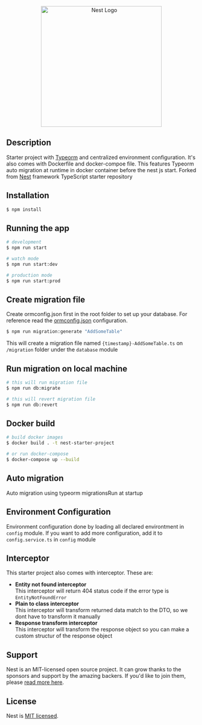 <p align="center">
  <a href="http://nestjs.com/" target="blank"><img src="https://nestjs.com/img/logo_text.svg" width="320" alt="Nest Logo" /></a>
</p>

## Description
Starter project with [Typeorm](https://github.com/typeorm/typeorm) and centralized environment configuration. It's also comes with Dockerfile and docker-compoe file. This features Typeorm auto migration at runtime in docker container before the nest js start. Forked from [Nest](https://github.com/nestjs/nest) framework TypeScript starter repository

## Installation
```bash
$ npm install
```

## Running the app
```bash
# development
$ npm run start

# watch mode
$ npm run start:dev

# production mode
$ npm run start:prod
```

## Create migration file
Create ormconfig.json first in the root folder to set up your database. For reference read the [ormconfig.json](https://typeorm.io/#/using-ormconfig/using-ormconfigjson) configuration.

```bash
$ npm run migration:generate "AddSomeTable"
```
This will create a migration file named `{timestamp}-AddSomeTable.ts` on `/migration` folder under the `database` module

## Run migration on local machine
```bash
# this will run migration file
$ npm run db:migrate

# this will revert migration file
$ npm run db:revert
```

## Docker build
```bash
# build docker images
$ docker build . -t nest-starter-project

# or run docker-compose
$ docker-compose up --build
```

## Auto migration
Auto migration using typeorm migrationsRun at startup

## Environment Configuration
Environment configuration done by loading all declared environtment in `config` module. If you want to add more configuration, add it to `config.service.ts` in `config` module

## Interceptor
This starter project also comes with interceptor. These are:
 - <b>Entity not found interceptor</b> <br>
   This interceptor will return 404 status code if the error type is `EntityNotFoundError`
 - <b>Plain to class interceptor </b> <br>
   This interceptor will transform returned data match to the DTO, so we dont have to transform it manually
 - <b>Response transform interceptor </b> <br>
   This interceptor will transform the response object so you can make a custom structur of the response object

## Support
Nest is an MIT-licensed open source project. It can grow thanks to the sponsors and support by the amazing backers. If you'd like to join them, please [read more here](https://docs.nestjs.com/support).

## License
Nest is [MIT licensed](LICENSE).
